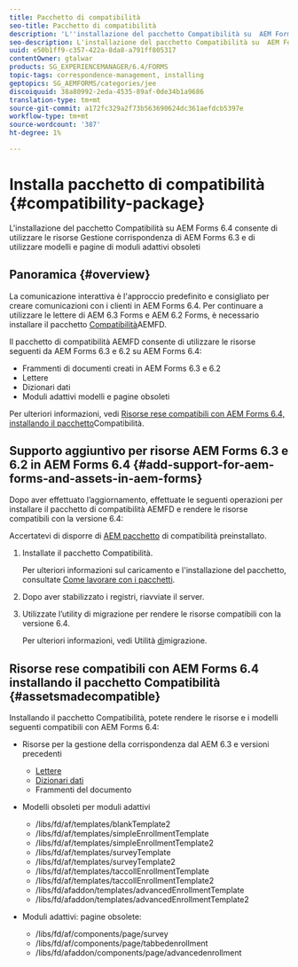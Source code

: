 ```yaml
---
title: Pacchetto di compatibilità
seo-title: Pacchetto di compatibilità
description: 'L''installazione del pacchetto Compatibilità su  AEM Forms 6.4 consente di utilizzare le risorse Gestione corrispondenza di  AEM Forms 6.3 e di utilizzare modelli e pagine di moduli adattivi obsoleti '
seo-description: L'installazione del pacchetto Compatibilità su  AEM Forms 6.4 consente di utilizzare le risorse Gestione corrispondenza di  AEM Forms 6.3 e di utilizzare modelli e pagine di moduli adattivi obsoleti
uuid: e50b1ff9-c357-422a-8da8-a791ff805317
contentOwner: gtalwar
products: SG_EXPERIENCEMANAGER/6.4/FORMS
topic-tags: correspondence-management, installing
geptopics: SG_AEMFORMS/categories/jee
discoiquuid: 38a80992-2eda-4535-89af-0de34b1a9686
translation-type: tm+mt
source-git-commit: a172fc329a2f73b563690624dc361aefdcb5397e
workflow-type: tm+mt
source-wordcount: '387'
ht-degree: 1%

---
```



# Installa pacchetto di compatibilità {#compatibility-package}

L&#39;installazione del pacchetto Compatibilità su  AEM Forms 6.4 consente di utilizzare le risorse Gestione corrispondenza di  AEM Forms 6.3 e di utilizzare modelli e pagine di moduli adattivi obsoleti

## Panoramica {#overview}

La comunicazione interattiva è l&#39;approccio predefinito e consigliato per creare comunicazioni con i clienti in  AEM Forms 6.4. Per continuare a utilizzare le lettere di AEM 6.3 Forms e AEM 6.2 Forms, è necessario installare il pacchetto [Compatibilità](https://www.adobeaemcloud.com/content/marketplace/marketplaceProxy.html?packagePath=/content/companies/public/adobe/packages/cq640/fd/AEM-FORMS-6.4-COMPAT)AEMFD.

Il pacchetto di compatibilità AEMFD consente di utilizzare le risorse seguenti da  AEM Forms 6.3 e 6.2 su  AEM Forms 6.4:

* Frammenti di documenti creati in  AEM Forms 6.3 e 6.2
* Lettere
* Dizionari dati
* Moduli adattivi modelli e pagine obsoleti

Per ulteriori informazioni, vedi [Risorse rese compatibili con  AEM Forms 6.4, installando il pacchetto](/help/forms/using/compatibility-package.md#assetsmadecompatible)Compatibilità.

## Supporto aggiuntivo per  risorse AEM Forms 6.3 e 6.2 in  AEM Forms 6.4 {#add-support-for-aem-forms-and-assets-in-aem-forms}

Dopo aver effettuato l’aggiornamento, effettuate le seguenti operazioni per installare il pacchetto di compatibilità AEMFD e rendere le risorse compatibili con la versione 6.4:

Accertatevi di disporre di [AEM pacchetto](/help/sites-deploying/backward-compatibility.md) di compatibilità preinstallato.

1. Installate il pacchetto [](https://www.adobeaemcloud.com/content/marketplace/marketplaceProxy.html?packagePath=/content/companies/public/adobe/packages/cq640/fd/AEM-FORMS-6.4-COMPAT)Compatibilità.

   Per ulteriori informazioni sul caricamento e l&#39;installazione del pacchetto, consultate [Come lavorare con i pacchetti](/help/sites-administering/package-manager.md).

1. Dopo aver stabilizzato i registri, riavviate il server.
1. Utilizzate l’utility di migrazione per rendere le risorse compatibili con la versione 6.4.

   Per ulteriori informazioni, vedi Utilità [di](/help/forms/using/migration-utility.md)migrazione.

## Risorse rese compatibili con  AEM Forms 6.4 installando il pacchetto Compatibilità {#assetsmadecompatible}

Installando il pacchetto Compatibilità, potete rendere le risorse e i modelli seguenti compatibili con  AEM Forms 6.4:

* Risorse per la gestione della corrispondenza dal AEM 6.3 e versioni precedenti

   * [Lettere](/help/forms/using/create-letter.md)
   * [Dizionari dati](/help/forms/using/data-dictionary.md)
   * Frammenti del documento

* Modelli obsoleti per moduli adattivi

   * /libs/fd/af/templates/blankTemplate2
   * /libs/fd/af/templates/simpleEnrollmentTemplate
   * /libs/fd/af/templates/simpleEnrollmentTemplate2
   * /libs/fd/af/templates/surveyTemplate
   * /libs/fd/af/templates/surveyTemplate2
   * /libs/fd/af/templates/taccollEnrollmentTemplate
   * /libs/fd/af/templates/taccollEnrollmentTemplate2
   * /libs/fd/afaddon/templates/advancedEnrollmentTemplate
   * /libs/fd/afaddon/templates/advancedEnrollmentTemplate2

* Moduli adattivi: pagine obsolete:

   * /libs/fd/af/components/page/survey
   * /libs/fd/af/components/page/tabbedenrollment
   * /libs/fd/afaddon/components/page/advancedenrollment

